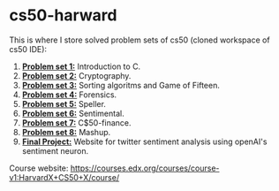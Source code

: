 # cs50-harward

This is where I store solved problem sets of cs50 (cloned workspace of cs50 IDE):
1. [**Problem set 1:**](/pset1) Introduction to C.
2. [**Problem set 2:**](/pset2) Cryptography.
3. [**Problem set 3:**](/pset3) Sorting algoritms and Game of Fifteen.
4. [**Problem set 4:**](/pset4) Forensics.
5. [**Problem set 5:**](/pset5) Speller.
6. [**Problem set 6:**](/pset6) Sentimental.
7. [**Problem set 7:**](/pset7) C$50-finance.
8. [**Problem set 8:**](/pset8) Mashup.
9. [**Final Project:**](/pset8) Website for twitter sentiment analysis using openAI's sentiment neuron.

Course website: https://courses.edx.org/courses/course-v1:HarvardX+CS50+X/course/
